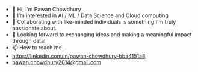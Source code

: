 - 👋 Hi, I’m Pawan Chowdhury
- 👀 I’m interested in AI / ML / Data Science and Cloud computing
- 🌱 Collaborating with like-minded individuals is something I'm truly passionate about.
- 💞️ Looking forward to exchanging ideas and making a meaningful impact through data!
- 📫 How to reach me ... 
- https://linkedin.com/in/pawan-chowdhury-bba4151a8
- pawan.chowdhury2014@gmail.com
